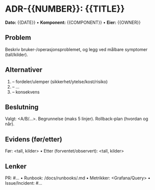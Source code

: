 # ADR-{{NUMBER}}: {{TITLE}}
**Dato:** {{DATE}}  •  **Komponent:** {{COMPONENT}}  •  **Eier:** {{OWNER}}

## Problem
Beskriv bruker-/operasjonsproblemet, og legg ved målbare symptomer (tall/kilder).

## Alternativer
1) <Alternativ A> – fordeler/ulemper (sikkerhet/ytelse/kost/risiko)
2) <Alternativ B> – …
3) <Do nothing> – konsekvens

## Beslutning
Valgt: <A/B/...>. Begrunnelse (maks 5 linjer). Rollback-plan (hvordan og når).

## Evidens (før/etter)
Før: <tall, kilder>  •  Etter (forventet/observert): <tall, kilder>

## Lenker
PR: #...  •  Runbook: /docs/runbooks/<id>.md  •  Metrikker: <Grafana/Query>  •  Issue/Incident: #...
